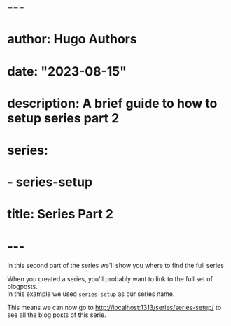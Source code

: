 # ---
# author: Hugo Authors
# date: "2023-08-15"
# description: A brief guide to how to setup series part 2
# series:
# - series-setup
# title: Series Part 2
# ---

In this second part of the series we'll show you where to find the full series

<!--more-->

When you created a series, you'll probably want to link to the full set of blogposts.  
In this example we used `series-setup` as our series name.

This means we can now go to [http://localhost:1313/series/series-setup/](http://localhost:1313/series/series-setup/) to see all the blog posts of this serie.
